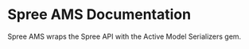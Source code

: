 Spree AMS Documentation
=====================

Spree AMS wraps the Spree API with the Active Model Serializers gem.